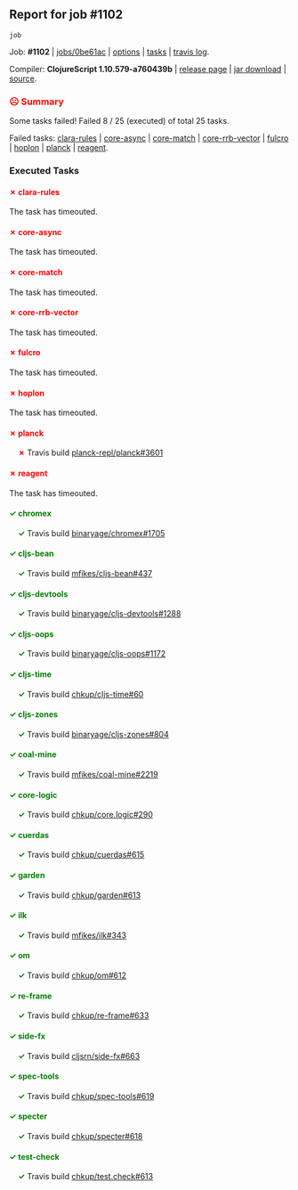 ## Report for job #1102
```
job
```


Job: **#1102** | [jobs/0be61ac](https://github.com/cljs-oss/canary/commit/0be61ac7098dc4669893d2842d7a357387f56558) | [options](options.edn) | [tasks](tasks.edn) | [travis log](https://travis-ci.org/cljs-oss/canary/builds/585005105).

Compiler: **ClojureScript 1.10.579-a760439b** | [release page](https://github.com/cljs-oss/canary/releases/tag/r1.10.579-a760439b) | [jar download](https://github.com/cljs-oss/canary/releases/download/r1.10.579-a760439b/clojurescript-1.10.579-a760439b.jar) | [source](https://github.com/clojure/clojurescript/commit/a760439b5084937a556712d6ee056e95f4f075c7).

### <b style='color:red'>☹ Summary</b>

Some tasks failed! Failed 8 / 25 (executed) of total 25 tasks.

Failed tasks: [clara-rules](#-clara-rules) | [core-async](#-core-async) | [core-match](#-core-match) | [core-rrb-vector](#-core-rrb-vector) | [fulcro](#-fulcro) | [hoplon](#-hoplon) | [planck](#-planck) | [reagent](#-reagent).

### Executed Tasks

#### <b style='color:red'>&#x2717; clara-rules</b>
The task has timeouted.

#### <b style='color:red'>&#x2717; core-async</b>
The task has timeouted.

#### <b style='color:red'>&#x2717; core-match</b>
The task has timeouted.

#### <b style='color:red'>&#x2717; core-rrb-vector</b>
The task has timeouted.

#### <b style='color:red'>&#x2717; fulcro</b>
The task has timeouted.

#### <b style='color:red'>&#x2717; hoplon</b>
The task has timeouted.

#### <b style='color:red'>&#x2717; planck</b>
&nbsp;&nbsp;&nbsp;&nbsp;<b style='color:red'>&#x2717;</b> Travis build [planck-repl/planck#3601](https://travis-ci.org/planck-repl/planck/builds/585006308)<br>

#### <b style='color:red'>&#x2717; reagent</b>
The task has timeouted.

#### <b style='color:green'>&#x2713; chromex</b>
&nbsp;&nbsp;&nbsp;&nbsp;<b style='color:green'>&#x2713;</b> Travis build [binaryage/chromex#1705](https://travis-ci.org/binaryage/chromex/builds/585006182)<br>

#### <b style='color:green'>&#x2713; cljs-bean</b>
&nbsp;&nbsp;&nbsp;&nbsp;<b style='color:green'>&#x2713;</b> Travis build [mfikes/cljs-bean#437](https://travis-ci.org/mfikes/cljs-bean/builds/585006186)<br>

#### <b style='color:green'>&#x2713; cljs-devtools</b>
&nbsp;&nbsp;&nbsp;&nbsp;<b style='color:green'>&#x2713;</b> Travis build [binaryage/cljs-devtools#1288](https://travis-ci.org/binaryage/cljs-devtools/builds/585006191)<br>

#### <b style='color:green'>&#x2713; cljs-oops</b>
&nbsp;&nbsp;&nbsp;&nbsp;<b style='color:green'>&#x2713;</b> Travis build [binaryage/cljs-oops#1172](https://travis-ci.org/binaryage/cljs-oops/builds/585006193)<br>

#### <b style='color:green'>&#x2713; cljs-time</b>
&nbsp;&nbsp;&nbsp;&nbsp;<b style='color:green'>&#x2713;</b> Travis build [chkup/cljs-time#60](https://travis-ci.org/chkup/cljs-time/builds/585006197)<br>

#### <b style='color:green'>&#x2713; cljs-zones</b>
&nbsp;&nbsp;&nbsp;&nbsp;<b style='color:green'>&#x2713;</b> Travis build [binaryage/cljs-zones#804](https://travis-ci.org/binaryage/cljs-zones/builds/585006200)<br>

#### <b style='color:green'>&#x2713; coal-mine</b>
&nbsp;&nbsp;&nbsp;&nbsp;<b style='color:green'>&#x2713;</b> Travis build [mfikes/coal-mine#2219](https://travis-ci.org/mfikes/coal-mine/builds/585006202)<br>

#### <b style='color:green'>&#x2713; core-logic</b>
&nbsp;&nbsp;&nbsp;&nbsp;<b style='color:green'>&#x2713;</b> Travis build [chkup/core.logic#290](https://travis-ci.org/chkup/core.logic/builds/585006211)<br>

#### <b style='color:green'>&#x2713; cuerdas</b>
&nbsp;&nbsp;&nbsp;&nbsp;<b style='color:green'>&#x2713;</b> Travis build [chkup/cuerdas#615](https://travis-ci.org/chkup/cuerdas/builds/585006231)<br>

#### <b style='color:green'>&#x2713; garden</b>
&nbsp;&nbsp;&nbsp;&nbsp;<b style='color:green'>&#x2713;</b> Travis build [chkup/garden#613](https://travis-ci.org/chkup/garden/builds/585006255)<br>

#### <b style='color:green'>&#x2713; ilk</b>
&nbsp;&nbsp;&nbsp;&nbsp;<b style='color:green'>&#x2713;</b> Travis build [mfikes/ilk#343](https://travis-ci.org/mfikes/ilk/builds/585006313)<br>

#### <b style='color:green'>&#x2713; om</b>
&nbsp;&nbsp;&nbsp;&nbsp;<b style='color:green'>&#x2713;</b> Travis build [chkup/om#612](https://travis-ci.org/chkup/om/builds/585006389)<br>

#### <b style='color:green'>&#x2713; re-frame</b>
&nbsp;&nbsp;&nbsp;&nbsp;<b style='color:green'>&#x2713;</b> Travis build [chkup/re-frame#633](https://travis-ci.org/chkup/re-frame/builds/585006370)<br>

#### <b style='color:green'>&#x2713; side-fx</b>
&nbsp;&nbsp;&nbsp;&nbsp;<b style='color:green'>&#x2713;</b> Travis build [cljsrn/side-fx#663](https://travis-ci.org/cljsrn/side-fx/builds/585006257)<br>

#### <b style='color:green'>&#x2713; spec-tools</b>
&nbsp;&nbsp;&nbsp;&nbsp;<b style='color:green'>&#x2713;</b> Travis build [chkup/spec-tools#619](https://travis-ci.org/chkup/spec-tools/builds/585006278)<br>

#### <b style='color:green'>&#x2713; specter</b>
&nbsp;&nbsp;&nbsp;&nbsp;<b style='color:green'>&#x2713;</b> Travis build [chkup/specter#618](https://travis-ci.org/chkup/specter/builds/585006272)<br>

#### <b style='color:green'>&#x2713; test-check</b>
&nbsp;&nbsp;&nbsp;&nbsp;<b style='color:green'>&#x2713;</b> Travis build [chkup/test.check#613](https://travis-ci.org/chkup/test.check/builds/585006319)<br>